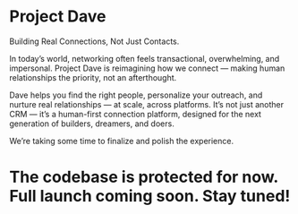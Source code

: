 # Project Dave

Building Real Connections, Not Just Contacts.

In today’s world, networking often feels transactional, overwhelming, and impersonal.
Project Dave is reimagining how we connect — making human relationships the priority, not an afterthought.

Dave helps you find the right people, personalize your outreach, and nurture real relationships — at scale, across platforms.
It’s not just another CRM — it’s a human-first connection platform, designed for the next generation of builders, dreamers, and doers.

We’re taking some time to finalize and polish the experience.
# The codebase is protected for now. Full launch coming soon. Stay tuned!

